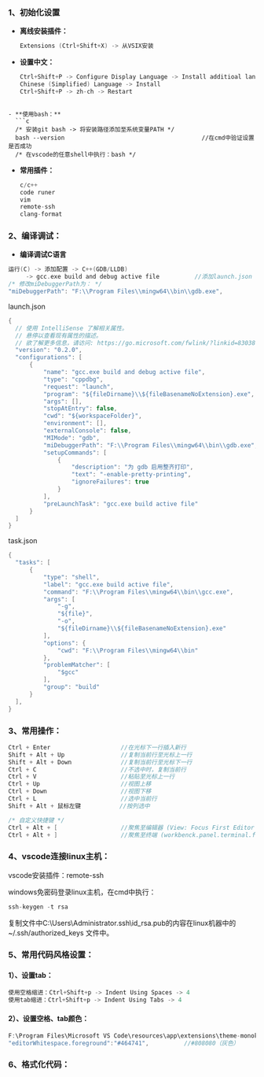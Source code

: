 ### 1、初始化设置

- **离线安装插件：**
  ```c
  Extensions (Ctrl+Shift+X) -> 从VSIX安装
  ```

- **设置中文：**
  
  ```c
  Ctrl+Shift+P -> Configure Display Language -> Install additioal languages
  Chinese (Simplified) Language -> Install
  Ctrl+Shift+P -> zh-ch -> Restart
  ```
```
  
- **使用bash：**
  ```c
  /* 安装git bash -> 将安装路径添加至系统变量PATH */
  bash --version                                       //在cmd中验证设置是否成功
  /* 在vscode的任意shell中执行：bash */
```

- **常用插件：**
  ```c
  c/c++
  code runer
  vim
  remote-ssh
  clang-format
  ```
### 2、编译调试：

- **编译调试C语言**
```c
运行(C) -> 添加配置 -> C++(GDB/LLDB)
     -> gcc.exe build and debug active file          //添加launch.json
/* 修改miDebuggerPath为： */
"miDebuggerPath": "F:\\Program Files\\mingw64\\bin\\gdb.exe",
```
launch.json
```c
{
  // 使用 IntelliSense 了解相关属性。 
  // 悬停以查看现有属性的描述。
  // 欲了解更多信息，请访问: https://go.microsoft.com/fwlink/?linkid=830387
  "version": "0.2.0",
  "configurations": [
      {
          "name": "gcc.exe build and debug active file",
          "type": "cppdbg",
          "request": "launch",
          "program": "${fileDirname}\\${fileBasenameNoExtension}.exe",
          "args": [],
          "stopAtEntry": false,
          "cwd": "${workspaceFolder}",
          "environment": [],
          "externalConsole": false,
          "MIMode": "gdb",
          "miDebuggerPath": "F:\\Program Files\\mingw64\\bin\\gdb.exe",
          "setupCommands": [
              {
                  "description": "为 gdb 启用整齐打印",
                  "text": "-enable-pretty-printing",
                  "ignoreFailures": true
              }
          ],
          "preLaunchTask": "gcc.exe build active file"
      }
  ]
}
```
task.json
```c
{
  "tasks": [
      {
          "type": "shell",
          "label": "gcc.exe build active file",
          "command": "F:\\Program Files\\mingw64\\bin\\gcc.exe",
          "args": [
              "-g",
              "${file}",
              "-o",
              "${fileDirname}\\${fileBasenameNoExtension}.exe"
          ],
          "options": {
              "cwd": "F:\\Program Files\\mingw64\\bin"
          },
          "problemMatcher": [
              "$gcc"
          ],
          "group": "build"
      }
  ],
}
```

### 3、常用操作：
```c
Ctrl + Enter                    //在光标下一行插入新行
Shift + Alt + Up                //复制当前行至光标上一行
Shift + Alt + Down              //复制当前行至光标下一行
Ctrl + C                        //不选中时，复制当前行
Ctrl + V                        //粘贴至光标上一行
Ctrl + Up                       //视图上移
Ctrl + Down                     //视图下移
Ctrl + L                        //选中当前行
Shift + Alt + 鼠标左键           //按列选中

/* 自定义快捷键 */
Ctrl + Alt + [                  //聚焦至编辑器 (View: Focus First Editor Group)
Ctrl + Alt + ]                  //聚焦至终端 (workbenck.panel.terminal.focus)
```

### 4、vscode连接linux主机：

vscode安装插件：remote-ssh

windows免密码登录linux主机，在cmd中执行：

```c
ssh-keygen -t rsa
```

复制文件中C:\Users\Administrator\.ssh\id_rsa.pub的内容在linux机器中的 ~/.ssh/authorized_keys 文件中。

### 5、常用代码风格设置：

#### 1）、设置tab：

```c
使用空格缩进：Ctrl+Shift+p -> Indent Using Spaces -> 4
使用tab缩进：Ctrl+Shift+p -> Indent Using Tabs -> 4
```

#### 2）、设置空格、tab颜色：

```c
F:\Program Files\Microsoft VS Code\resources\app\extensions\theme-monokai\themes\monokai-color-theme.json
"editorWhitespace.foreground":"#464741",          //#808080（灰色）
```

### 6、格式化代码：

